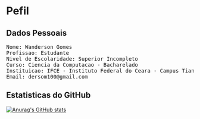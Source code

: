 # Pefil
## Dados Pessoais
<pre>
Nome: Wanderson Gomes
Profissao: Estudante
Nivel de Escolaridade: Superior Incompleto
Curso: Ciencia da Computacao - Bacharelado
Instituicao: IFCE - Instituto Federal do Ceara - Campus Tiangua
Email: dersom100@gmail.com
</pre>
## Estatisticas do GitHub
[![Anurag's GitHub stats](https://github-readme-stats.vercel.app/api?username=WandersonGomes)](https://github.com/anuraghazra/github-readme-stats)

